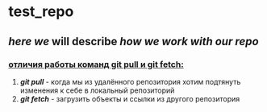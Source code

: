 # test_repo
## *here we* **will describe** *how we work with our repo*
### <u>отличия работы команд git pull и git fetch:</u>
1. ***git pull*** - когда мы из удалённого репозитория хотим подтянуть изменения к себе в локальный репозиторий
2. ***git fetch*** - загрузить объекты и ссылки из другого репозитория
